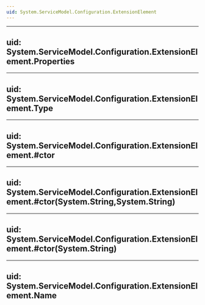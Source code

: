 ```yaml
---
uid: System.ServiceModel.Configuration.ExtensionElement
---
```


---
uid: System.ServiceModel.Configuration.ExtensionElement.Properties
---

---
uid: System.ServiceModel.Configuration.ExtensionElement.Type
---

---
uid: System.ServiceModel.Configuration.ExtensionElement.#ctor
---

---
uid: System.ServiceModel.Configuration.ExtensionElement.#ctor(System.String,System.String)
---

---
uid: System.ServiceModel.Configuration.ExtensionElement.#ctor(System.String)
---

---
uid: System.ServiceModel.Configuration.ExtensionElement.Name
---
